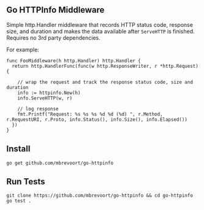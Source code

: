 Go HTTPInfo Middleware
----------------------

Simple http.Handler middleware that records HTTP status code, response size, and duration and makes
the data available after `ServeHTTP` is finished. Requires no 3rd party dependencies.

For example:

    func FooMiddleware(h http.Handler) http.Handler {
      return http.HandlerFunc(func(w http.ResponseWriter, r *http.Request) {

        // wrap the request and track the response status code, size and duration
        info := httpinfo.New(h)
        info.ServeHTTP(w, r)

        // log response
        fmt.Printf("Request: %s %s %s %d %d (%d) ", r.Method, r.RequestURI, r.Proto, info.Status(), info.Size(), info.Elapsed())
      })
    }


## Install

    go get github.com/mbrevoort/go-httpinfo


## Run Tests

    git clone https://github.com/mbrevoort/go-httpinfo && cd go-httpinfo
    go test .
